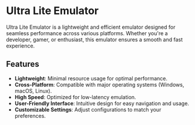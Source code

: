 # Ultra Lite Emulator

Ultra Lite Emulator is a lightweight and efficient emulator designed for seamless performance across various platforms. Whether you're a developer, gamer, or enthusiast, this emulator ensures a smooth and fast experience.

## Features
- **Lightweight**: Minimal resource usage for optimal performance.
- **Cross-Platform**: Compatible with major operating systems (Windows, macOS, Linux).
- **High Speed**: Optimized for low-latency emulation.
- **User-Friendly Interface**: Intuitive design for easy navigation and usage.
- **Customizable Settings**: Adjust configurations to match your preferences.
